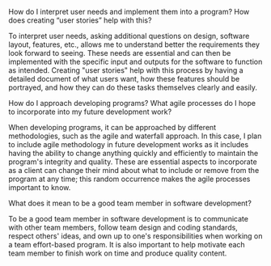 How do I interpret user needs and implement them into a program? How does creating “user stories” help with this?

To interpret user needs, asking additional questions on design, software layout, features, etc., allows me to understand better the requirements they look forward to seeing. These needs are essential and can then be implemented with the specific input and outputs for the software to function as intended. Creating "user stories" help with this process by having a detailed document of what users want, how these features should be portrayed, and how they can do these tasks themselves clearly and easily.  

How do I approach developing programs? What agile processes do I hope to incorporate into my future development work?

When developing programs, it can be approached by different methodologies, such as the agile and waterfall approach. In this case, I plan to include agile methodology in future development works as it includes having the ability to change anything quickly and efficiently to maintain the program's integrity and quality. These are essential aspects to incorporate as a client can change their mind about what to include or remove from the program at any time; this random occurrence makes the agile processes important to know.

What does it mean to be a good team member in software development?

To be a good team member in software development is to communicate with other team members, follow team design and coding standards, respect others' ideas, and own up to one's responsibilities when working on a team effort-based program. It is also important to help motivate each team member to finish work on time and produce quality content. 
